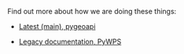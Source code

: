 Find out more about how we are doing these things:

* [Latest (main), pygeoapi](https://birdhouse2-docs.readthedocs.io/en/latest/)

* [Legacy documentation, PyWPS](https://birdhouse.readthedocs.io/en/latest/)

